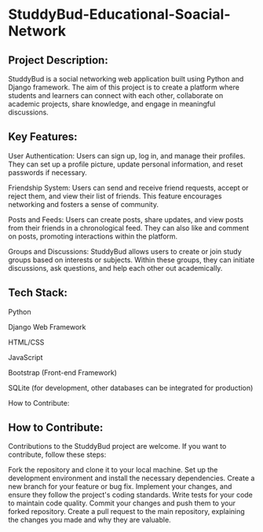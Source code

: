 # StuddyBud-Educational-Soacial-Network

## Project Description:
StuddyBud is a social networking web application built using Python and Django framework. The aim of this project is to create a platform where students and learners can connect with each other, collaborate on academic projects, share knowledge, and engage in meaningful discussions.

 ## Key Features:

User Authentication: Users can sign up, log in, and manage their profiles. They can set up a profile picture, update personal information, and reset passwords if necessary.

Friendship System: Users can send and receive friend requests, accept or reject them, and view their list of friends. This feature encourages networking and fosters a sense of community.

Posts and Feeds: Users can create posts, share updates, and view posts from their friends in a chronological feed. They can also like and comment on posts, promoting interactions within the platform.

Groups and Discussions: StuddyBud allows users to create or join study groups based on interests or subjects. Within these groups, they can initiate discussions, ask questions, and help each other out academically.


## Tech Stack:

Python

Django Web Framework

HTML/CSS

JavaScript

Bootstrap (Front-end Framework)

SQLite (for development, other databases can be integrated for production)

How to Contribute:

## How to Contribute:

Contributions to the StuddyBud project are welcome. If you want to contribute, follow these steps:

Fork the repository and clone it to your local machine.
Set up the development environment and install the necessary dependencies.
Create a new branch for your feature or bug fix.
Implement your changes, and ensure they follow the project's coding standards.
Write tests for your code to maintain code quality.
Commit your changes and push them to your forked repository.
Create a pull request to the main repository, explaining the changes you made and why they are valuable.


